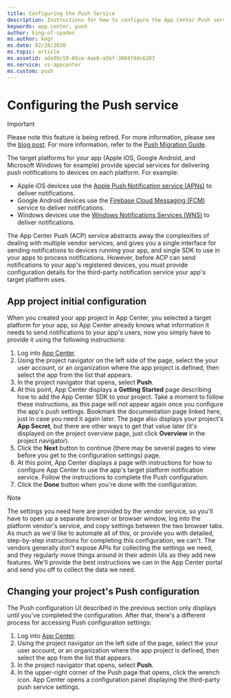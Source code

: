 ```yaml
---
title: Configuring the Push Service
description: Instructions for how to configure the App Center Push service for target platform push services.
keywords: app center, push
author: king-of-spades
ms.author: kegr
ms.date: 02/28/2020
ms.topic: article
ms.assetid: ada98c59-08ce-4ae6-a5bf-3084f0dc6203
ms.service: vs-appcenter
ms.custom: push
---
```


# Configuring the Push service

> [!IMPORTANT]
> Please note this feature is being retired. For more information, please see the [blog post](https://devblogs.microsoft.com/appcenter/app-center-mbaas-retirement/). For more information, refer to the [Push Migration Guide](~/migration/push/index.md).

The target platforms for your app (Apple iOS, Google Android, and Microsoft Windows for example) provide special services for delivering push notifications to devices on each platform. For example:

- Apple iOS devices use the [Apple Push Notification service (APNs)](https://developer.apple.com/notifications/) to deliver notifications.
- Google Android devices use the [Firebase Cloud Messaging (FCM)](https://firebase.google.com/docs/cloud-messaging/) service to deliver notifications.
- Windows devices use the [Windows Notifications Services (WNS)](https://docs.microsoft.com/windows/uwp/design/shell/tiles-and-notifications/windows-push-notification-services--wns--overview) to deliver notifications.

The App Center Push (ACP) service abstracts away the complexities of dealing with multiple vendor services, and gives you a single interface for sending notifications to devices running your app, and single SDK to use in your apps to process notifications. However, before ACP can send notifications to your app's registered devices, you must provide configuration details for the third-party notification service your app's target platform uses.

## App project initial configuration

When you created your app project in App Center, you selected a target platform for your app, so App Center already knows what information it needs to send notifications to your app's users, now you simply have to provide it using the following instructions:

1. Log into [App Center](https://appcenter.ms).
2. Using the project navigator on the left side of the page, select the your user account, or an organization where the app project is defined, then select the app from the list that appears.
3. In the project navigator that opens, select **Push**.
4. At this point, App Center displays a **Getting Started** page describing how to add the App Center SDK to your project. Take a moment to follow these instructions, as this page will not appear again once you configure the app's push settings. Bookmark the documentation page linked here, just in case you need it again later. The page also displays your project's **App Secret**, but there are other ways to get that value later (it's displayed on the project overview page, just click **Overview** in the project navigator).
5. Click the **Next** button to continue (there may be several pages to view before you get to the configuration settings) page.
6. At this point, App Center displays a page with instructions for how to configure App Center to use the app's target platform notification service. Follow the instructions to complete the Push configuration.
7. Click the **Done** button when you're done with the configuration.

> [!NOTE]
> The settings you need here are provided by the vendor service, so you'll have to open up a separate browser or browser window, log into the platform vendor's service, and copy settings between the two browser tabs. As much as we'd like to automate all of this, or provide you with detailed, step-by-step instructions for completing this configuration, we can't. The vendors generally don't expose APIs for collecting the settings we need, and they regularly move things around in their admin UIs as they add new features. We'll provide the best instructions we can in the App Center portal and send you off to collect the data we need.

## Changing your project's Push configuration

The Push configuration UI described in the previous section only displays until you've completed the configuration. After that, there's a different process for accessing Push configuration settings:

1. Log into [App Center](https://appcenter.ms).
2. Using the project navigator on the left side of the page, select the your user account, or an organization where the app project is defined, then select the app from the list that appears.
3. In the project navigator that opens, select **Push**.
4. In the upper-right corner of the Push page that opens, click the wrench icon. App Center opens a configuration panel displaying the third-party push service settings.